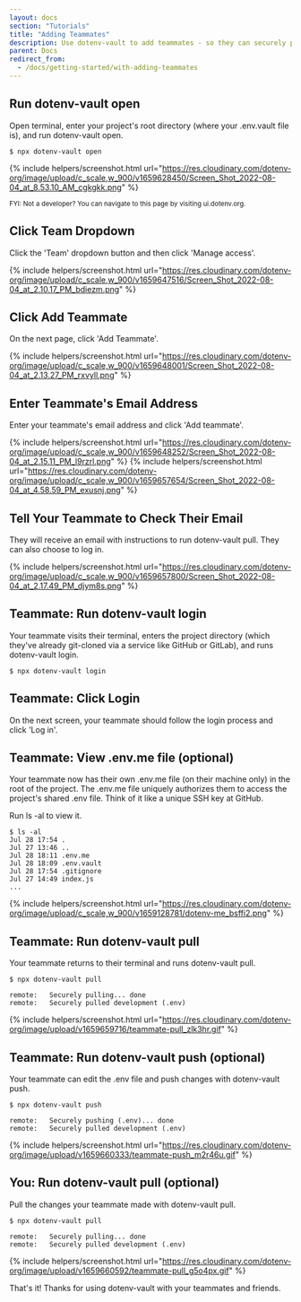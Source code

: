 ```yaml
---
layout: docs
section: "Tutorials"
title: "Adding Teammates"
description: Use dotenv-vault to add teammates - so they can securely push and pull changes to your .env file. No more sharing .env files over insecure channels like Slack and email.
parent: Docs
redirect_from:
  - /docs/getting-started/with-adding-teammates
---
```


## Run dotenv-vault open

Open terminal, enter your project's root directory (where your .env.vault file is), and run dotenv-vault open.

```
$ npx dotenv-vault open
```

{% include helpers/screenshot.html url="https://res.cloudinary.com/dotenv-org/image/upload/c_scale,w_900/v1659628450/Screen_Shot_2022-08-04_at_8.53.10_AM_cgkgkk.png" %}

<small>FYI: Not a developer? You can navigate to this page by visiting ui.dotenv.org.</small>

## Click Team Dropdown

Click the 'Team' dropdown button and then click 'Manage access'.

{% include helpers/screenshot.html url="https://res.cloudinary.com/dotenv-org/image/upload/c_scale,w_900/v1659647516/Screen_Shot_2022-08-04_at_2.10.17_PM_bdiezm.png" %}

## Click Add Teammate

On the next page, click 'Add Teammate'.

{% include helpers/screenshot.html url="https://res.cloudinary.com/dotenv-org/image/upload/c_scale,w_900/v1659648001/Screen_Shot_2022-08-04_at_2.13.27_PM_rxvyll.png" %}

## Enter Teammate's Email Address

Enter your teammate's email address and click 'Add teammate'.

{% include helpers/screenshot.html url="https://res.cloudinary.com/dotenv-org/image/upload/c_scale,w_900/v1659648252/Screen_Shot_2022-08-04_at_2.15.11_PM_l9rzrl.png" %}
{% include helpers/screenshot.html url="https://res.cloudinary.com/dotenv-org/image/upload/c_scale,w_900/v1659657654/Screen_Shot_2022-08-04_at_4.58.59_PM_exusnj.png" %}

## Tell Your Teammate to Check Their Email

They will receive an email with instructions to run dotenv-vault pull. They can also choose to log in.

{% include helpers/screenshot.html url="https://res.cloudinary.com/dotenv-org/image/upload/c_scale,w_900/v1659657800/Screen_Shot_2022-08-04_at_2.17.49_PM_djym8s.png" %}

## Teammate: Run dotenv-vault login

Your teammate visits their terminal, enters the project directory (which they've already git-cloned via a service like GitHub or GitLab), and runs dotenv-vault login.

```
$ npx dotenv-vault login
```

## Teammate: Click Login

On the next screen, your teammate should follow the login process and click 'Log in'.

## Teammate: View .env.me file (optional)

Your teammate now has their own .env.me file (on their machine only) in the root of the project. The .env.me file uniquely authorizes them to access the project's shared .env file. Think of it like a unique SSH key at GitHub.

Run ls -al to view it.

```
$ ls -al
Jul 28 17:54 .
Jul 27 13:46 ..
Jul 28 18:11 .env.me
Jul 28 18:09 .env.vault
Jul 28 17:54 .gitignore
Jul 27 14:49 index.js
...
```

{% include helpers/screenshot.html url="https://res.cloudinary.com/dotenv-org/image/upload/c_scale,w_900/v1659128781/dotenv-me_bsffi2.png" %}

## Teammate: Run dotenv-vault pull

Your teammate returns to their terminal and runs dotenv-vault pull.

```
$ npx dotenv-vault pull

remote:   Securely pulling... done
remote:   Securely pulled development (.env)
```

{% include helpers/screenshot.html url="https://res.cloudinary.com/dotenv-org/image/upload/v1659659716/teammate-pull_zlk3hr.gif" %}

## Teammate: Run dotenv-vault push (optional)

Your teammate can edit the .env file and push changes with dotenv-vault push.

```
$ npx dotenv-vault push

remote:   Securely pushing (.env)... done
remote:   Securely pulled development (.env)
```
{% include helpers/screenshot.html url="https://res.cloudinary.com/dotenv-org/image/upload/v1659660333/teammate-push_m2r46u.gif" %}

## You: Run dotenv-vault pull (optional)

Pull the changes your teammate made with dotenv-vault pull.

```
$ npx dotenv-vault pull

remote:   Securely pulling... done
remote:   Securely pulled development (.env)
```
{% include helpers/screenshot.html url="https://res.cloudinary.com/dotenv-org/image/upload/v1659660592/teammate-pull_g5o4px.gif" %}

That's it! Thanks for using dotenv-vault with your teammates and friends.
